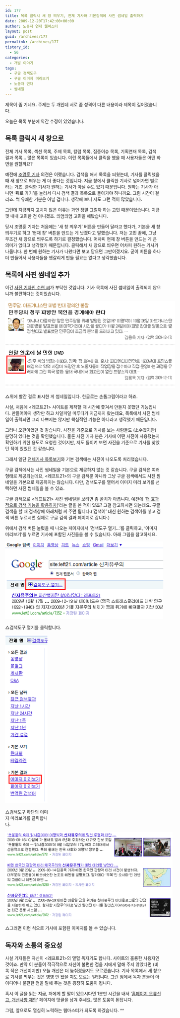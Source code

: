 ```yaml
---
id: 177
title: 목록 클릭시 새 창 띄우기, 전체 기사와 기본검색에 사진 썸네일 출력하기
date: 2009-12-20T17:42:00+00:00
author: 노동자 연대 웹마스터
layout: post
guid: /archives/177
permalink: /archives/177
tistory_id:
  - 56
categories:
  - 개발 이야기
tags:
  - 구글 검색도구
  - 구글 이미지 미리보기
  - 노동자 연대
  - 썸네일
---
```

제목이 좀 기네요. 주제는 두 개인데 서로 좀 성격이 다른 내용이라 제목이 길어졌습니다.

오늘은 목록 부분에 약간 수정이 있었습니다.

## 목록 클릭시 새 창으로

전체 기사 목록, 섹션 목록, 주제 목록, 칼럼 목록, 집중이슈 목록, 기획연재 목록, 검색 결과 목록&#8230; 많은 목록이 있습니다. 이런 목록들에서 클릭을 했을 때 사용자들은 어떤 화면을 원할까요?

예전에 <a target="_blank" href="http://wspaper.org/3_search.php?keyword=%EC%A1%B0%EB%AA%85%ED%9B%88" class="broken_link">조명훈 기자</a> 의견은 이랬습니다. 검색을 해서 목록을 띄웠는데, 기사를 클릭했을 때 새 창으로 띄우는 게 더 좋다는 것입니다. 지금 창에서 클릭한 기사로 넘어가면 별로라는 거죠. 클릭한 기사가 원하는 기사가 아닐 수도 있기 때문입니다. 원하는 기사가 아니면 ‘뒤로 가기’를 눌러서 다시 검색 결과 목록으로 돌아가야 하니까요. 그럼 시간이 걸리죠. 썩 유쾌한 기분은 아닐 겁니다. 생각해 보니 저도 그런 적이 많았습니다.

그런데 지금까지 고치지 않은 이유는 과연 정말 그럴까 하는 고민 때문이었습니다. 지금껏 내내 고민한 건 아니겠죠. 띄엄띄엄 고민을 해봤습니다.

당시 조명훈 기자는 처음에는 ‘새 창 띄우기’ 버튼을 만들어 달라고 했다가, 기본을 새 창 띄우기로 하고 ‘현재 창’ 버튼을 만드는 게 낫겠다고 말했습니다. 저는 고민 끝에, 그냥 무조건 새 창으로 띄우도록 하기로 결정했습니다. 어차피 현재 창 버튼을 만드는 게 큰 의미가 없다고 생각했기 때문입니다. 클릭해서 새 창으로 띄우면 어차피 원하는 기사가 나옵니다. 한 번에 원하는 기사가 나왔다면 보고 닫으면 그만이겠지요. 굳이 버튼을 하나 더 만들어서 사용자들을 헷갈리게 만들 필요는 없다고 생각했습니다.

## 목록에 사진 썸네일 추가

이건 <a target="_blank" href="http://wspaper.org/3_search.php?keyword=%E2%93%92%EC%82%AC%EC%A7%84+%EC%9E%84%EC%88%98%ED%98%84" class="broken_link">사진 기자인 수현 씨</a>가 부탁한 것입니다. 기사 목록에 사진 썸네일이 출력되지 않으니까 불편하다는 것이었습니다.

<div style="width: 558px" class="wp-caption aligncenter">
  <img src="/wp-content/uploads/1/cfile2.uf.12227A504D0847391444A9.png" width="548" height="280" alt="사징 썸네일 예시" />
  
  <p class="wp-caption-text">
    △위에 빨간 걸로 표시한 게 썸네일입니다. 한글로는 손톱그림이라고 하죠.
  </p>
</div>

사실, 처음에 <레프트21> 사이트를 제작할 때 시간에 쫓겨서 만들지 못했던 기능입니다. 만들어야지 생각만 하고 차일피일 미루다가 지금까지 왔는데요, 목록에서 사진 썸네일이 출력되면 그리 나쁘지는 않지만 핵심적인 기능은 아니라고 생각했기 때문입니다.

그러나 오판이었던 것 같습니다. 사진을 기준으로 기사를 보는 사람들도 (소수겠지만) 분명히 있다는 것을 확인했습니다. 물론 사진 기자 분은 기사에 어떤 사진이 사용됐는지 확인하기 위한 용도로 요청한 것이지만, 저도 돌이켜 보면 사진을 기준으로 기사를 찾았던 적이 있었던 것 같습니다.

그래서 일단 <a target="_blank" href="http://wspaper.org/1_news_all.php">전체기사 목록보기</a>와 기본 검색에는 사진이 나오도록 처리했습니다.

구글 검색에서는 사진 썸네일을 기본으로 제공하지 않는 것 같습니다. 구글 검색은 여러 형태로 제공되는데요, <레프트21>의 구글 검색뿐 아니라 그냥 구글 검색에서도 사진 썸네일을 기본으로 제공하지는 않습니다. 다만, 검색도구를 열어서 이미지 미리 보기를 선택하면 사진 썸네일을 볼 수 있죠.

구글 검색으로 <레프트21> 사진 썸네일을 보려면 좀 골치가 아픕니다. 예전에 ‘<a href="/entry/google-advanced-search" target="_blank">더 효과적으로 검색 기능을 활용하자!</a>‘라는 글을 쓴 적이 있죠? 그걸 참고하시면 되는데요. 구글 검색을 할 때 검색창에 아래처럼 써 주면 됩니다.(‘검색어’ 대신 원하는 검색어를 넣고 검색 버튼 누르시면 실제로 구글 검색 결과 페이지로 갑니다.)

위에서 검색 버튼 눌렀을 때 나오는 페이지에서 ‘검색도구 열기&#8230;’를 클릭하고, ‘이미지 미리보기’를 누르면 기사에 포함된 사진들을 볼 수 있습니다. 아래 그림을 참고하세요.

<div style="width: 520px" class="wp-caption aligncenter">
  <img src="/wp-content/uploads/1/cfile26.uf.1719574D4D08473A36B81F.png" width="510" height="249" alt="" />
  
  <p class="wp-caption-text">
    △검색도구 열기를 클릭합니다.
  </p>
</div>


  


<div style="width: 146px" class="wp-caption aligncenter">
  <img src="/wp-content/uploads/1/cfile10.uf.155F664B4D08473A0F99A6.png" width="136" height="543" alt="" />
  
  <p class="wp-caption-text">
    △검색도구 하단의 이미지 미리보기를 클릭합니다.
  </p>
</div>


  


<div style="width: 550px" class="wp-caption aligncenter">
  <img src="/wp-content/uploads/1/cfile8.uf.1320194F4D08473A215E95.png" width="540" height="283" alt="" />
  
  <p class="wp-caption-text">
    △그러면 이런 식으로 기사에 포함된 이미지를 볼 수 있습니다.
  </p>
</div>

## 독자와 소통의 중요성  


사실 기자들은 자신이 <레프트21>의 열혈 독자기도 합니다. 사이트의 훌륭한 사용자인 것이죠. 만약 이 분들이 적극적으로 자신이 불편한 점을 저에게 말해 주지 않았다면 (비록 작은 개선이지만) 오늘 개선은 더 늦춰졌을지도 모르겠습니다. 기사 목록에서 새 창으로 기사를 띄우는 것은 영영 안 됐을 지도 모르는 일입니다. 그런 점에서 독자 분들이 아이디어나 불편한 점을 말해 주는 것은 굉장히 도움이 됩니다.

혹시 이 글을 읽는 지금, 저에게 할 말이 있으시다면 1분만 시간을 내서 ‘<a target="_blank" href="/entry/report-and-proposal">홈페이지 오류신고, 개선사항 제안</a>‘ 페이지에 댓글을 남겨 주세요. 많은 도움이 된답니다.

그럼, 앞으로도 열심히 노력하는 웹마스터가 되도록 하겠습니다. ^^